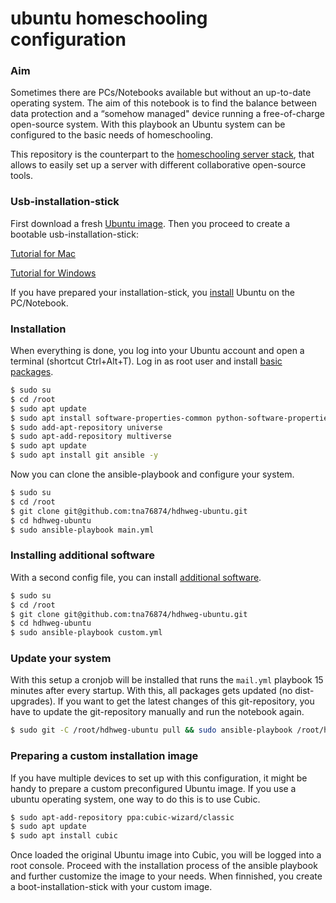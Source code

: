 # ubuntu homeschooling configuration

### Aim

Sometimes there are PCs/Notebooks available but without an up-to-date operating system. The aim of this notebook is to find the balance between data protection and a “somehow managed" device running a free-of-charge open-source system.  With this playbook an Ubuntu system can be configured to the basic needs of homeschooling.

This repository is the counterpart to the [homeschooling server stack](https://github.com/tna76874/hdhweg-homeschooling-stack), that allows to easily set up a server with different collaborative open-source tools.

### Usb-installation-stick

First download a fresh [Ubuntu image](http://releases.ubuntu.com/18.04.4/ubuntu-18.04.4-desktop-amd64.iso). Then you proceed to create a bootable usb-installation-stick:

[Tutorial for Mac](https://ubuntu.com/tutorials/tutorial-create-a-usb-stick-on-macos#3-prepare-the-usb-stick) 

[Tutorial for Windows](https://ubuntu.com/tutorials/tutorial-create-a-usb-stick-on-windows?_ga=2.155856051.944099286.1569325450-264943242.1569325450#2-requirements) 

If you have prepared your installation-stick, you [install](https://ubuntu.com/tutorials/tutorial-install-ubuntu-desktop#4-boot-from-usb-flash-drive) Ubuntu on the PC/Notebook.

### Installation

When everything is done, you log into your Ubuntu account and open a terminal (shortcut Ctrl+Alt+T). Log in as root user and install [basic packages](roles/base/tasks/main.yml).

```bash
$ sudo su
$ cd /root
$ sudo apt update
$ sudo apt install software-properties-common python-software-properties -y
$ sudo add-apt-repository universe
$ sudo apt-add-repository multiverse
$ sudo apt update
$ sudo apt install git ansible -y
```

Now you can clone the ansible-playbook and configure your system.

```bash
$ sudo su
$ cd /root
$ git clone git@github.com:tna76874/hdhweg-ubuntu.git
$ cd hdhweg-ubuntu
$ sudo ansible-playbook main.yml
```

### Installing additional software

With a second config file, you can install [additional software](roles/custom/tasks/main.yml).


```bash
$ sudo su
$ cd /root
$ git clone git@github.com:tna76874/hdhweg-ubuntu.git
$ cd hdhweg-ubuntu
$ sudo ansible-playbook custom.yml
```

### Update your system

With this setup a cronjob will be installed that runs the `mail.yml` playbook 15 minutes after every startup. With this, all packages gets updated (no dist-upgrades). If you want to get the latest changes of this git-repository, you have to update the git-repository manually and run the notebook again.

```bash
$ sudo git -C /root/hdhweg-ubuntu pull && sudo ansible-playbook /root/hdhweg-ubuntu/main.yml
```

### Preparing a custom installation image

If you have multiple devices to set up with this configuration, it might be handy to prepare a custom preconfigured Ubuntu image. If you use a ubuntu operating system, one way to do this is to use Cubic.

```bash
$ sudo apt-add-repository ppa:cubic-wizard/classic
$ sudo apt update
$ sudo apt install cubic
```

Once loaded the original Ubuntu image into Cubic, you will be logged into a root console. Proceed with the installation process of the ansible playbook and further customize the image to your needs. When finnished, you create a boot-installation-stick with your custom image.

